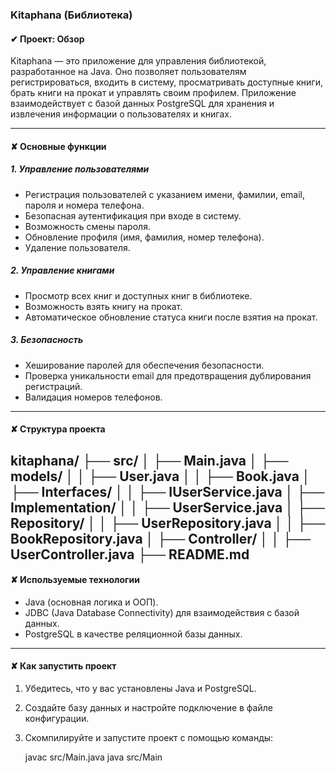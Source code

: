 ### Kitaphana (Библиотека)

#### ✔ Проект: Обзор
Kitaphana — это приложение для управления библиотекой, разработанное на Java. Оно позволяет пользователям регистрироваться, входить в систему, просматривать доступные книги, брать книги на прокат и управлять своим профилем. Приложение взаимодействует с базой данных PostgreSQL для хранения и извлечения информации о пользователях и книгах.

---

#### ✘ Основные функции

##### 1. Управление пользователями
- Регистрация пользователей с указанием имени, фамилии, email, пароля и номера телефона.
- Безопасная аутентификация при входе в систему.
- Возможность смены пароля.
- Обновление профиля (имя, фамилия, номер телефона).
- Удаление пользователя.

##### 2. Управление книгами
- Просмотр всех книг и доступных книг в библиотеке.
- Возможность взять книгу на прокат.
- Автоматическое обновление статуса книги после взятия на прокат.

##### 3. Безопасность
- Хеширование паролей для обеспечения безопасности.
- Проверка уникальности email для предотвращения дублирования регистраций.
- Валидация номеров телефонов.

---

#### ✘ Структура проекта

kitaphana/
├── src/
│   ├── Main.java
│   ├── models/
│   │   ├── User.java
│   │   ├── Book.java
│   ├── Interfaces/
│   │   ├── IUserService.java
│   ├── Implementation/
│   │   ├── UserService.java
│   ├── Repository/
│   │   ├── UserRepository.java
│   │   ├── BookRepository.java
│   ├── Controller/
│   │   ├── UserController.java
├── README.md
---

#### ✘ Используемые технологии
- Java (основная логика и ООП).
- JDBC (Java Database Connectivity) для взаимодействия с базой данных.
- PostgreSQL в качестве реляционной базы данных.

---

#### ✘ Как запустить проект
1. Убедитесь, что у вас установлены Java и PostgreSQL.
2. Создайте базу данных и настройте подключение в файле конфигурации.
3. Скомпилируйте и запустите проект с помощью команды:
  
   javac src/Main.java
   java src/Main
